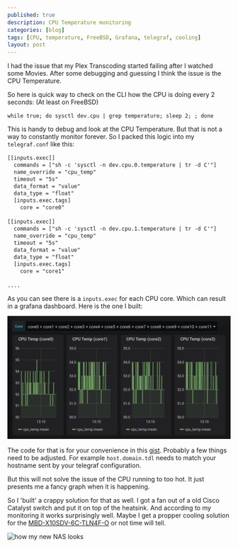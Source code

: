 ```yaml
---
published: true
description: CPU Temperature monitoring
categories: [blog]
tags: [CPU, temperature, FreeBSD, Grafana, telegraf, cooling]
layout: post
---
```


I had the issue that my Plex Transcoding started failing after I watched some Movies.
After some debugging and guessing I think the issue is the CPU Temperature.

So here is quick way to check on the CLI how the CPU is doing every 2 seconds:
(At least on FreeBSD)

```
while true; do sysctl dev.cpu | grep temperature; sleep 2; ; done
```

This is handy to debug and look at the CPU Temperature.
But that is not a way to constantly monitor forever.
So I packed this logic into my `telegraf.conf` like this:

```
[[inputs.exec]]
  commands = ["sh -c 'sysctl -n dev.cpu.0.temperature | tr -d C'"]
  name_override = "cpu_temp"
  timeout = "5s"
  data_format = "value"
  data_type = "float"
  [inputs.exec.tags]
    core = "core0"

[[inputs.exec]]
  commands = ["sh -c 'sysctl -n dev.cpu.1.temperature | tr -d C'"]
  name_override = "cpu_temp"
  timeout = "5s"
  data_format = "value"
  data_type = "float"
  [inputs.exec.tags]
    core = "core1"

....
```

As you can see there is a `inputs.exec` for each CPU core.
Which can result in a grafana dashboard.
Here is the one I built:

![how my dashboards look](/blog-bilder/2020-05-24-cpu-temperature-monitoring-grafana.png)

The code for that is for your convenience in this [gist](https://gist.github.com/fliiiix/4eef2b9865a31fbaabdcff0c44e45cf1).
Probably a few things need to be adjusted.
For example `host.domain.tdl` needs to match your hostname sent by your telegraf configuration. 


But this will not solve the issue of the CPU running to too hot.
It just presents me a fancy graph when it is happening.


So I 'built' a crappy solution for that as well. 
I got a fan out of a old Cisco Catalyst switch and put it on top of the heatsink.
And according to my monitoring it works surprisingly well.
Maybe I get a propper cooling solution for the [MBD-X10SDV-6C-TLN4F-O](/blog/2019/03/23/self-build-xeon-d-nas/) or not time will tell.

![how my new NAS looks](/blog-bilder/2020-05-24-cpu-temperature-monitoring-cooling.jpg)